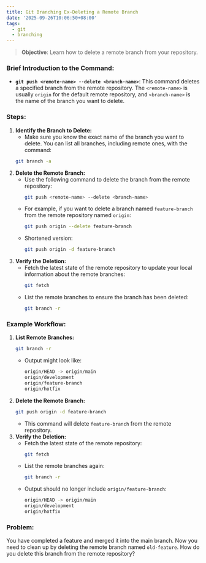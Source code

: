 ```yaml
---
title: Git Branching Ex-Deleting a Remote Branch
date: '2025-09-26T10:06:50+08:00'
tags:
  - git
  - branching
---
```

>**Objective**: Learn how to delete a remote branch from your repository.   
### Brief Introduction to the Command:   
- **`git push <remote-name> --delete <branch-name>`**: This command deletes a specified branch from the remote repository. The `<remote-name>` is usually `origin` for the default remote repository, and `<branch-name>` is the name of the branch you want to delete.
### Steps:   
1. **Identify the Branch to Delete:**   
    - Make sure you know the exact name of the branch you want to delete. You can list all branches, including remote ones, with the command:   
	```bash
	git branch -a
	```
2. **Delete the Remote Branch:**   
    - Use the following command to delete the branch from the remote repository:   
		```bash
		git push <remote-name> --delete <branch-name>
		```
    - For example, if you want to delete a branch named `feature-branch` from the remote repository named `origin`:   
		```bash
		git push origin --delete feature-branch
		```
    - Shortened version:   
		```bash
		git push origin -d feature-branch
		```
1. **Verify the Deletion:**   
    - Fetch the latest state of the remote repository to update your local information about the remote branches:   
		```bash
		git fetch
		```
    - List the remote branches to ensure the branch has been deleted:   
		```bash
		git branch -r
		```
### Example Workflow:   
1. **List Remote Branches:**   
    ```bash
	git branch -r
	```
    - Output might look like:   
	    ```bash
		origin/HEAD -> origin/main
		origin/development
		origin/feature-branch
		origin/hotfix
		```
2. **Delete the Remote Branch:**   
    ```bash
	git push origin -d feature-branch
	```
    - This command will delete `feature-branch` from the remote repository.   
3. **Verify the Deletion:**   
    - Fetch the latest state of the remote repository:   
		```bash
		git fetch
		```
    - List the remote branches again:   
		```bash
		git branch -r
		```
    - Output should no longer include `origin/feature-branch`:   
		```bash
		origin/HEAD -> origin/main
		origin/development
		origin/hotfix
		```
### Problem:   
You have completed a feature and merged it into the main branch. Now you need to clean up by deleting the remote branch named `old-feature`. How do you delete this branch from the remote repository?   
